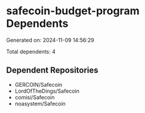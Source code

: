 # safecoin-budget-program Dependents

Generated on: 2024-11-09 14:56:29

Total dependents: 4

## Dependent Repositories

- GERCOIN/Safecoin
- LordOfTheDings/Safecoin
- comisi/Safecoin
- noasystem/Safecoin
